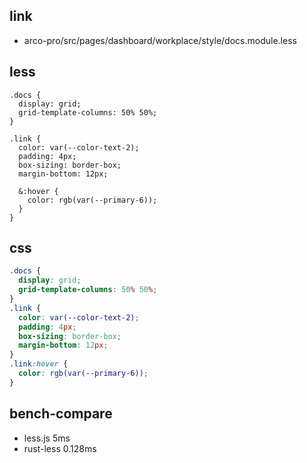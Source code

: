 
## link

* arco-pro/src/pages/dashboard/workplace/style/docs.module.less

## less

```less
.docs {
  display: grid;
  grid-template-columns: 50% 50%;
}

.link {
  color: var(--color-text-2);
  padding: 4px;
  box-sizing: border-box;
  margin-bottom: 12px;

  &:hover {
    color: rgb(var(--primary-6));
  }
}
```



## css

```css
.docs {
  display: grid;
  grid-template-columns: 50% 50%;
}
.link {
  color: var(--color-text-2);
  padding: 4px;
  box-sizing: border-box;
  margin-bottom: 12px;
}
.link:hover {
  color: rgb(var(--primary-6));
}
```

## bench-compare

* less.js 5ms
* rust-less 0.128ms